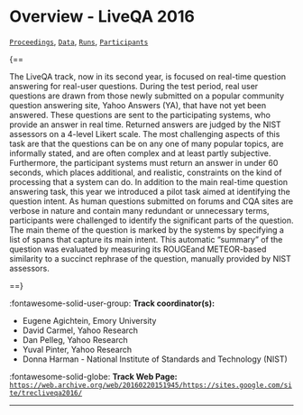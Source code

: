 # Overview - LiveQA 2016

[`Proceedings`](./proceedings.md), [`Data`](./data.md), [`Runs`](./runs.md), [`Participants`](./participants.md)

{==

The LiveQA track, now in its second year, is focused on real-time question answering for real-user questions. During the test period, real user questions are drawn from those newly submitted on a popular community question answering site, Yahoo Answers (YA), that have not yet been answered. These questions are sent to the participating systems, who provide an answer in real time. Returned answers are judged by the NIST assessors on a 4-level Likert scale. The most challenging aspects of this task are that the questions can be on any one of many popular topics, are informally stated, and are often complex and at least partly subjective. Furthermore, the participant systems must return an answer in under 60 seconds, which places additional, and realistic, constraints on the kind of processing that a system can do. In addition to the main real-time question answering task, this year we introduced a pilot task aimed at identifying the question intent. As human questions submitted on forums and CQA sites are verbose in nature and contain many redundant or unnecessary terms, participants were challenged to identify the significant parts of the question. The main theme of the question is marked by the systems by specifying a list of spans that capture its main intent. This automatic “summary” of the question was evaluated by measuring its ROUGEand METEOR-based similarity to a succinct rephrase of the question, manually provided by NIST assessors.

==}

:fontawesome-solid-user-group: **Track coordinator(s):**

- Eugene Agichtein, Emory University 
- David Carmel, Yahoo Research 
- Dan Pelleg, Yahoo Research 
- Yuval Pinter, Yahoo Research 
- Donna Harman - National Institute of Standards and Technology (NIST) 

:fontawesome-solid-globe: **Track Web Page:** [`https://web.archive.org/web/20160220151945/https://sites.google.com/site/trecliveqa2016/`](https://web.archive.org/web/20160220151945/https://sites.google.com/site/trecliveqa2016/) 

---

